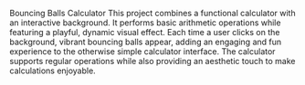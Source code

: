 Bouncing Balls Calculator
This project combines a functional calculator with an interactive background. It performs basic arithmetic operations while featuring a playful, dynamic visual effect. Each time a user clicks on the background, vibrant bouncing balls appear, adding an engaging and fun experience to the otherwise simple calculator interface. The calculator supports regular operations while also providing an aesthetic touch to make calculations enjoyable.
